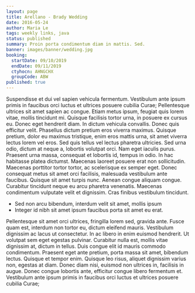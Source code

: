 ```yaml
---
layout: page
title: Arellano - Brady Wedding
date: 2016-05-24
author: Maria Le
tags: weekly links, java
status: published
summary: Proin porta condimentum diam in mattis. Sed.
banner: images/banner/wedding.jpg
booking:
  startDate: 09/10/2019
  endDate: 09/11/2019
  ctyhocn: AHNGCHX
  groupCode: ABW
published: true
---
```

Suspendisse et dui vel sapien vehicula fermentum. Vestibulum ante ipsum primis in faucibus orci luctus et ultrices posuere cubilia Curae; Pellentesque ultrices sit amet sapien ac congue. Etiam metus ipsum, feugiat quis lorem vitae, mollis tincidunt mi. Quisque facilisis tortor urna, in posuere ex cursus eu. Donec eget hendrerit diam. In dictum vehicula convallis. Donec quis efficitur velit. Phasellus dictum pretium eros viverra maximus. Quisque pretium, dolor eu maximus tristique, enim eros mattis urna, sit amet viverra lectus lorem vel eros. Sed quis tellus vel lectus pharetra ultricies.
Sed urna odio, dictum at neque a, lobortis volutpat orci. Nam eget iaculis purus. Praesent urna massa, consequat et lobortis id, tempus in odio. In hac habitasse platea dictumst. Maecenas laoreet posuere erat non sollicitudin. Maecenas porttitor tortor tortor, ac scelerisque ex semper eget. Donec consequat metus sit amet orci facilisis, malesuada vestibulum ante faucibus. Quisque sit amet turpis nunc. Aenean congue aliquam congue. Curabitur tincidunt neque eu arcu pharetra venenatis. Maecenas condimentum vulputate velit et dignissim. Cras finibus vestibulum tincidunt.

* Sed non arcu bibendum, interdum velit sit amet, mollis ipsum
* Integer id nibh sit amet ipsum faucibus porta sit amet eu erat.

Pellentesque sit amet orci ultrices, fringilla lorem sed, gravida ante. Fusce quam est, interdum non tortor eu, dictum eleifend mauris. Vestibulum dignissim ac lacus ut consectetur. In ac libero in enim euismod hendrerit. Ut volutpat sem eget egestas pulvinar. Curabitur nulla est, mollis vitae dignissim at, dictum in tellus. Duis congue elit id mauris commodo condimentum. Praesent eget ante pretium, porta massa sit amet, bibendum lectus. Quisque et tempor enim. Quisque leo risus, aliquet dignissim varius non, egestas at diam. Donec diam nisi, euismod non ultrices in, facilisis in augue. Donec congue lobortis ante, efficitur congue libero fermentum et. Vestibulum ante ipsum primis in faucibus orci luctus et ultrices posuere cubilia Curae;
